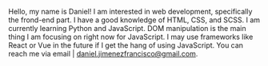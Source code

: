 Hello, my name is Daniel! I am interested in web development, specifically the frond-end part. I have a good knowledge of HTML, CSS, and SCSS. I am currently learning Python and JavaScript. DOM manipulation is the main thing I am focusing on right now for JavaScript. I may use frameworks like React or Vue in the future if I get the hang of using JavaScript. You can reach me via email | daniel.jimenezfrancisco@gmail.com.

